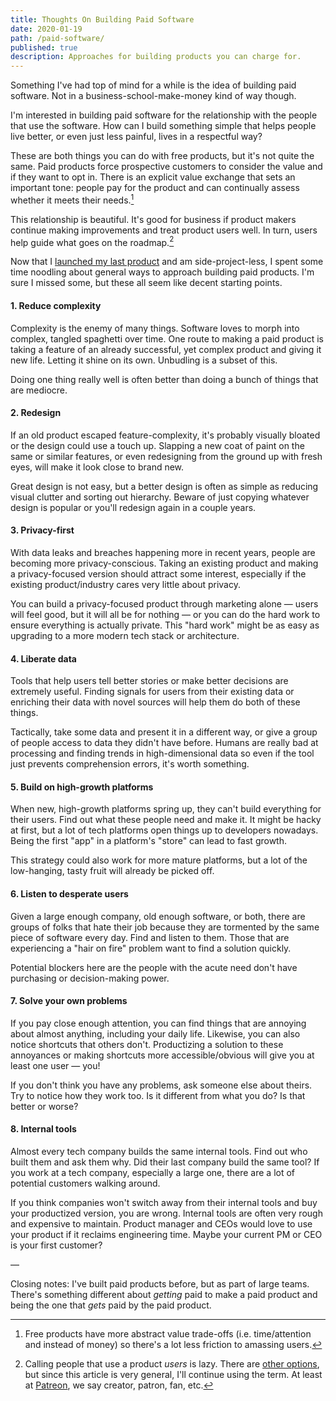 ```yaml
---
title: Thoughts On Building Paid Software
date: 2020-01-19
path: /paid-software/
published: true
description: Approaches for building products you can charge for.
---
```


Something I've had top of mind for a while is the idea of building paid software. Not in a business-school-make-money kind of way though.

I'm interested in building paid software for the relationship with the people that use the software. How can I build something simple that helps people live better, or even just less painful, lives in a respectful way?

These are both things you can do with free products, but it's not quite the same. Paid products force prospective customers to consider the value and if they want to opt in. There is an explicit value exchange that sets an important tone: people pay for the product and can continually assess whether it meets their needs.[^1]

This relationship is beautiful. It's good for business if product makers continue making improvements and treat product users well. In turn, users help guide what goes on the roadmap.[^2]

Now that I [launched my last product](/mute-vc/) and am side-project-less, I spent some time noodling about general ways to approach building paid products. I'm sure I missed some, but these all seem like decent starting points.

#### 1. Reduce complexity

Complexity is the enemy of many things. Software loves to morph into complex, tangled spaghetti over time. One route to making a paid product is taking a feature of an already successful, yet complex product and giving it new life. Letting it shine on its own. Unbudling is a subset of this.

Doing one thing really well is often better than doing a bunch of things that are mediocre.

#### 2. Redesign

If an old product escaped feature-complexity, it's probably visually bloated or the design could use a touch up. Slapping a new coat of paint on the same or similar features, or even redesigning from the ground up with fresh eyes, will make it look close to brand new.

Great design is not easy, but a better design is often as simple as reducing visual clutter and sorting out hierarchy. Beware of just copying whatever design is popular or you'll redesign again in a couple years.

#### 3. Privacy-first

With data leaks and breaches happening more in recent years, people are becoming more privacy-conscious. Taking an existing product and making a privacy-focused version should attract some interest, especially if the existing product/industry cares very little about privacy.

You can build a privacy-focused product through marketing alone — users will feel good, but it will all be for nothing — or you can do the hard work to ensure everything is actually private. This "hard work" might be as easy as upgrading to a more modern tech stack or architecture.

#### 4. Liberate data

Tools that help users tell better stories or make better decisions are extremely useful. Finding signals for users from their existing data or enriching their data with novel sources will help them do both of these things.

Tactically, take some data and present it in a different way, or give a group of people access to data they didn't have before. Humans are really bad at processing and finding trends in high-dimensional data so even if the tool just prevents comprehension errors, it's worth something.

#### 5. Build on high-growth platforms

When new, high-growth platforms spring up, they can't build everything for their users. Find out what these people need and make it. It might be hacky at first, but a lot of tech platforms open things up to developers nowadays. Being the first "app" in a platform's "store" can lead to fast growth.

This strategy could also work for more mature platforms, but a lot of the low-hanging, tasty fruit will already be picked off.

#### 6. Listen to desperate users

Given a large enough company, old enough software, or both, there are groups of folks that hate their job because they are tormented by the same piece of software every day. Find and listen to them. Those that are experiencing a "hair on fire" problem want to find a solution quickly.

Potential blockers here are the people with the acute need don't have purchasing or decision-making power.

#### 7. Solve your own problems

If you pay close enough attention, you can find things that are annoying about almost anything, including your daily life. Likewise, you can also notice shortcuts that others don't. Productizing a solution to these annoyances or making shortcuts more accessible/obvious will give you at least one user — you!

If you don't think you have any problems, ask someone else about theirs. Try to notice how they work too. Is it different from what you do? Is that better or worse?

#### 8. Internal tools

Almost every tech company builds the same internal tools. Find out who built them and ask them why. Did their last company build the same tool? If you work at a tech company, especially a large one, there are a lot of potential customers walking around.

If you think companies won't switch away from their internal tools and buy your productized version, you are wrong. Internal tools are often very rough and expensive to maintain. Product manager and CEOs would love to use your product if it reclaims engineering time. Maybe your current PM or CEO is your first customer?

—

Closing notes: I've built paid products before, but as part of large teams. There's something different about _getting_ paid to make a paid product and being the one that _gets_ paid by the paid product.

[^1]: Free products have more abstract value trade-offs (i.e. time/attention and instead of money) so there's a lot less friction to amassing users.

[^2]: Calling people that use a product _users_ is lazy. There are [other options](https://jnd.org/words_matter_talk_about_people_not_customers_not_consumers_not_users/), but since this article is very general, I'll continue using the term. At least at [Patreon](https://patreon.com), we say creator, patron, fan, etc.

